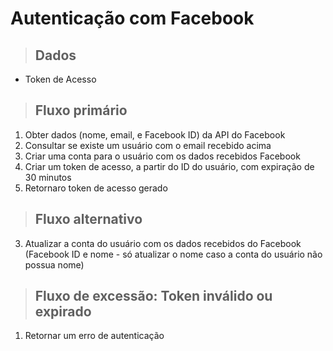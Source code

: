 # Autenticação com Facebook

> ## Dados
* Token de Acesso

> ## Fluxo primário
1. Obter dados (nome, email, e Facebook ID) da API do Facebook
2. Consultar se existe um usuário com o email recebido acima
3. Criar uma conta para o usuário com os dados recebidos Facebook
4. Criar um token de acesso, a partir do ID do usuário, com expiração de 30 minutos
5. Retornaro token de acesso gerado

> ## Fluxo alternativo
3. Atualizar a conta do usuário com os dados recebidos do Facebook (Facebook ID e nome - só atualizar o nome caso a conta do usuário não possua nome)

> ## Fluxo de excessão: Token inválido ou expirado
1. Retornar um erro de autenticação
